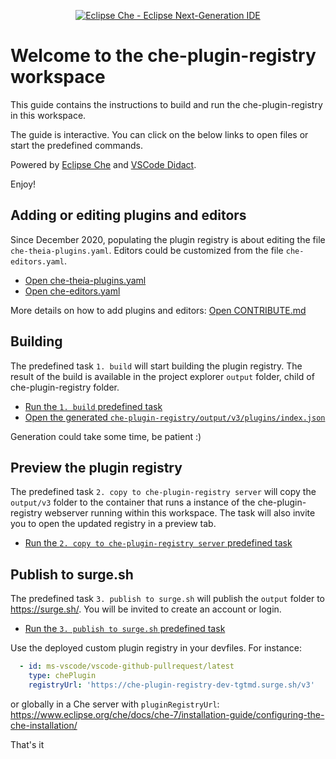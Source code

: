 <div align="center">

[![Eclipse Che - Eclipse Next-Generation IDE](https://raw.githubusercontent.com/eclipse/che/assets/eclipseche.png)](
https://www.eclipse.org/che/)

</div>

# Welcome to the che-plugin-registry workspace

This guide contains the instructions to build and run the che-plugin-registry in this workspace.

The guide is interactive. You can click on the below links to open files or start the predefined commands.

Powered by [Eclipse Che](https://www.eclipse.org/che/) and [VSCode Didact](https://github.com/redhat-developer/vscode-didact).

Enjoy!

## Adding or editing plugins and editors
Since December 2020, populating the plugin registry is about editing the file `che-theia-plugins.yaml`. Editors could be customized from the file `che-editors.yaml`.

- [Open che-theia-plugins.yaml](didact://?commandId=vscode.open&projectFilePath=che-theia-plugins.yaml&number=2)
- [Open che-editors.yaml](didact://?commandId=vscode.open&projectFilePath=che-editors.yaml&number=2)

More details on how to add plugins and editors: [Open CONTRIBUTE.md](didact://?commandId=markdown.showPreview&projectFilePath=CONTRIBUTE.md)


## Building
The predefined task `1. build` will start building the plugin registry. The result of the build is available in the project explorer `output` folder, child of che-plugin-registry folder.

- [Run the `1. build` predefined task](didact://?commandId=workbench.action.tasks.runTask&text=1.%20build)
- [Open the generated `che-plugin-registry/output/v3/plugins/index.json`](didact://?commandId=vscode.open&projectFilePath=output%2Fv3%2Fplugins%2Findex.json&number=2)

Generation could take some time, be patient :)

## Preview the plugin registry
The predefined task `2. copy to che-plugin-registry server` will copy the `output/v3` folder to the container that runs a instance of the che-plugin-registry webserver running within this workspace. The task will also invite you to open the updated registry in a preview tab.

- [Run the `2. copy to che-plugin-registry server` predefined task](didact://?commandId=workbench.action.tasks.runTask&text=2.%20copy%20to%20che-plugin-registry%20server)


## Publish to surge.sh
The predefined task `3. publish to surge.sh` will publish the `output` folder to https://surge.sh/. You will be invited to create an account or login.

- [Run the `3. publish to surge.sh` predefined task](didact://?commandId=workbench.action.tasks.runTask&text=3.%20publish%20to%20surge.sh)

Use the deployed custom plugin registry in your devfiles. For instance:

```yaml
  - id: ms-vscode/vscode-github-pullrequest/latest
    type: chePlugin
    registryUrl: 'https://che-plugin-registry-dev-tgtmd.surge.sh/v3'
```
or globally in a Che server with `pluginRegistryUrl`: https://www.eclipse.org/che/docs/che-7/installation-guide/configuring-the-che-installation/ 

That's it
